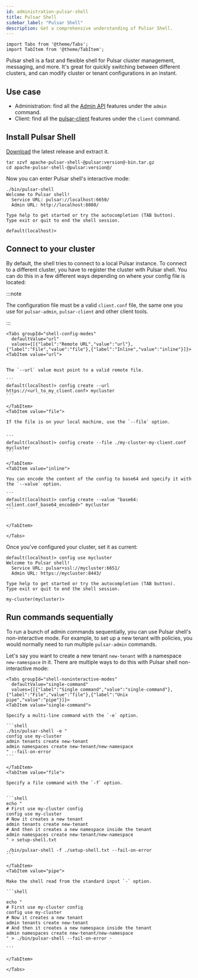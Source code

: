 ```yaml
---
id: administration-pulsar-shell
title: Pulsar Shell
sidebar_label: "Pulsar Shell"
description: Get a comprehensive understanding of Pulsar Shell.
---
```


````mdx-code-block
import Tabs from '@theme/Tabs';
import TabItem from '@theme/TabItem';
````


Pulsar shell is a fast and flexible shell for Pulsar cluster management, messaging, and more.
It's great for quickly switching between different clusters, and can modify cluster or tenant configurations in an instant.


## Use case
- Administration: find all the [Admin API](admin-api-overview.md) features under the `admin` command.
- Client: find all the [pulsar-client](pathname:///reference/#/@pulsar:version_reference@/pulsar-client/) features under the `client` command.


## Install Pulsar Shell
[Download](https://www.apache.org/dyn/closer.lua/pulsar/pulsar-@pulsar:version@/apache-pulsar-@pulsar:version@-bin.tar.gz) the latest release and extract it.

```shell
tar xzvf apache-pulsar-shell-@pulsar:version@-bin.tar.gz
cd apache-pulsar-shell-@pulsar:version@/
```

Now you can enter Pulsar shell's interactive mode:

```shell
./bin/pulsar-shell
Welcome to Pulsar shell!
  Service URL: pulsar://localhost:6650/
  Admin URL: http://localhost:8080/

Type help to get started or try the autocompletion (TAB button).
Type exit or quit to end the shell session.

default(localhost)>
```


## Connect to your cluster

By default, the shell tries to connect to a local Pulsar instance.
To connect to a different cluster, you have to register the cluster with Pulsar shell. You can do this in a few different ways depending on where your config file is located:

:::note

The configuration file must be a valid `client.conf` file, the same one you use for `pulsar-admin`, `pulsar-client` and other client tools.

:::

````mdx-code-block
<Tabs groupId="shell-config-modes"
  defaultValue="url"
  values={[{"label":"Remote URL","value":"url"},{"label":"File","value":"file"},{"label":"Inline","value":"inline"}]}>
<TabItem value="url">


The `--url` value must point to a valid remote file.

```
default(localhost)> config create --url https://<url_to_my_client.conf> mycluster
```

</TabItem>
<TabItem value="file">

If the file is on your local machine, use the `--file` option.


```
default(localhost)> config create --file ./my-cluster-my-client.conf mycluster
```

</TabItem>
<TabItem value="inline">

You can encode the content of the config to base64 and specify it with the `--value` option.

```
default(localhost)> config create --value "base64:<client.conf_base64_encoded>" mycluster
```


</TabItem>

</Tabs>
````


Once you've configured your cluster, set it as current:

```
default(localhost)> config use mycluster
Welcome to Pulsar shell!
  Service URL: pulsar+ssl://mycluster:6651/
  Admin URL: https://mycluster:8443/

Type help to get started or try the autocompletion (TAB button).
Type exit or quit to end the shell session.

my-cluster(mycluster)>
```


## Run commands sequentially
To run a bunch of admin commands sequentially, you can use Pulsar shell's non-interactive mode.
For example, to set up a new tenant with policies, you would normally need to run multiple `pulsar-admin` commands.

Let's say you want to create a new tenant `new-tenant` with a namespace `new-namespace` in it.
There are multiple ways to do this with Pulsar shell non-interactive mode:

````mdx-code-block
<Tabs groupId="shell-noninteractive-modes"
  defaultValue="single-command"
  values={[{"label":"Single command","value":"single-command"},{"label":"File","value":"file"},{"label":"Unix pipe","value":"pipe"}]}>
<TabItem value="single-command">

Specify a multi-line command with the `-e` option.

```shell
./bin/pulsar-shell -e "
config use my-cluster
admin tenants create new-tenant
admin namespaces create new-tenant/new-namespace
" --fail-on-error
```

</TabItem>
<TabItem value="file">

Specify a file command with the `-f` option.


```shell
echo "
# First use my-cluster config
config use my-cluster
# Now it creates a new tenant
admin tenants create new-tenant
# And then it creates a new namespace inside the tenant
admin namespaces create new-tenant/new-namespace
" > setup-shell.txt

./bin/pulsar-shell -f ./setup-shell.txt --fail-on-error
```

</TabItem>
<TabItem value="pipe">

Make the shell read from the standard input `-` option.

```shell

echo "
# First use my-cluster config
config use my-cluster
# Now it creates a new tenant
admin tenants create new-tenant
# And then it creates a new namespace inside the tenant
admin namespaces create new-tenant/new-namespace
" > ./bin/pulsar-shell --fail-on-error -

```

</TabItem>

</Tabs>
````
